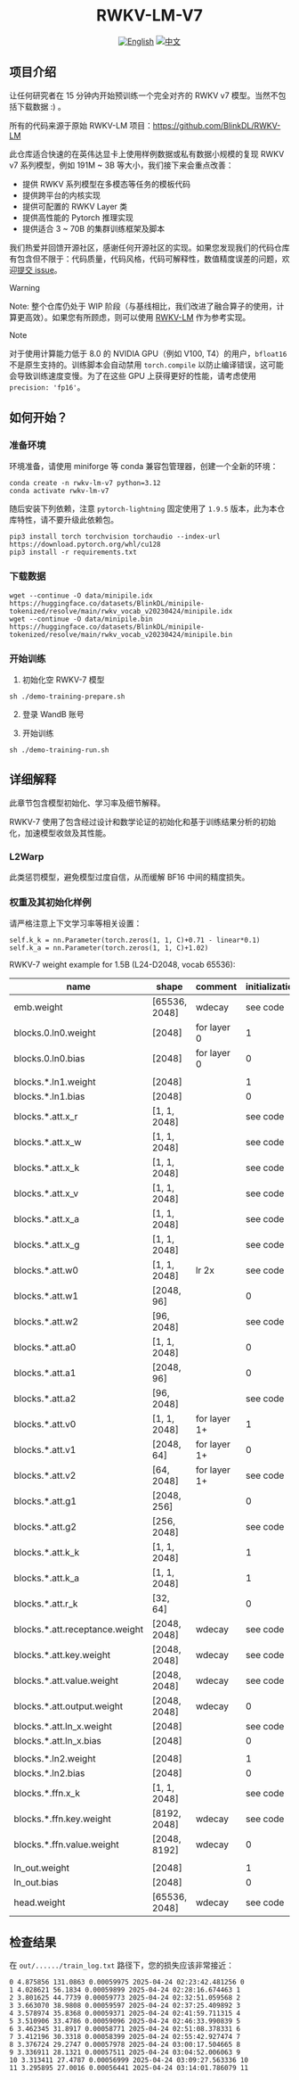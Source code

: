 <div align="center">

# RWKV-LM-V7

[![English](https://img.shields.io/badge/README-English-blue.svg)](./README.md)
[![中文](https://img.shields.io/badge/README-中文版本-red.svg)](./README_CN.md)

</div>

## 项目介绍

让任何研究者在 15 分钟内开始预训练一个完全对齐的 RWKV v7 模型。当然不包括下载数据 :) 。

所有的代码来源于原始 RWKV-LM 项目：https://github.com/BlinkDL/RWKV-LM

此仓库适合快速的在英伟达显卡上使用样例数据或私有数据小规模的复现 RWKV v7 系列模型，例如 191M ~ 3B 等大小，我们接下来会重点改善：

- 提供 RWKV 系列模型在多模态等任务的模板代码
- 提供跨平台的内核实现
- 提供可配置的 RWKV Layer 类
- 提供高性能的 Pytorch 推理实现
- 提供适合 3 ~ 70B 的集群训练框架及脚本

我们热爱并回馈开源社区，感谢任何开源社区的实现。如果您发现我们的代码仓库有包含但不限于：代码质量，代码风格，代码可解释性，数值精度误差的问题，欢迎[提交 issue](https://github.com/RWKV-Vibe/RWKV-LM-V7/issues/new)。

> [!WARNING]
> Note: 整个仓库仍处于 WIP 阶段（与基线相比，我们改进了融合算子的使用，计算更高效）。如果您有所顾虑，则可以使用 [RWKV-LM](https://github.com/BlinkDL/RWKV-LM/tree/main/RWKV-v7/train_temp) 作为参考实现。

> [!NOTE]
> 对于使用计算能力低于 8.0 的 NVIDIA GPU（例如 V100, T4）的用户，`bfloat16` 不是原生支持的。训练脚本会自动禁用 `torch.compile` 以防止编译错误，这可能会导致训练速度变慢。为了在这些 GPU 上获得更好的性能，请考虑使用 `precision: 'fp16'`。

## 如何开始？

### 准备环境

环境准备，请使用 miniforge 等 conda 兼容包管理器，创建一个全新的环境：

```
conda create -n rwkv-lm-v7 python=3.12
conda activate rwkv-lm-v7
```

随后安装下列依赖，注意 `pytorch-lightning` 固定使用了 `1.9.5` 版本，此为本仓库特性，请不要升级此依赖包。

```
pip3 install torch torchvision torchaudio --index-url https://download.pytorch.org/whl/cu128
pip3 install -r requirements.txt
```

### 下载数据

```
wget --continue -O data/minipile.idx https://huggingface.co/datasets/BlinkDL/minipile-tokenized/resolve/main/rwkv_vocab_v20230424/minipile.idx
wget --continue -O data/minipile.bin https://huggingface.co/datasets/BlinkDL/minipile-tokenized/resolve/main/rwkv_vocab_v20230424/minipile.bin
```

### 开始训练

1. 初始化空 RWKV-7 模型

```
sh ./demo-training-prepare.sh
```

2. 登录 WandB 账号

3. 开始训练

```
sh ./demo-training-run.sh
```

## 详细解释

此章节包含模型初始化、学习率及细节解释。

RWKV-7 使用了包含经过设计和数学论证的初始化和基于训练结果分析的初始化，加速模型收敛及其性能。

### L2Warp

此类惩罚模型，避免模型过度自信，从而缓解 BF16 中间的精度损失。

### 权重及其初始化样例

请严格注意上下文学习率等相关设置：

```
self.k_k = nn.Parameter(torch.zeros(1, 1, C)+0.71 - linear*0.1)
self.k_a = nn.Parameter(torch.zeros(1, 1, C)+1.02)
```

RWKV-7 weight example for 1.5B (L24-D2048, vocab 65536):

| name                            | shape         | comment      | initialization |
| ------------------------------- | ------------- | ------------ | -------------- |
| emb.weight                      | [65536, 2048] | wdecay       | see code       |
| blocks.0.ln0.weight             | [2048]        | for layer 0  | 1              |
| blocks.0.ln0.bias               | [2048]        | for layer 0  | 0              |
|                                 |               |              |                |
| blocks.\*.ln1.weight            | [2048]        |              | 1              |
| blocks.\*.ln1.bias              | [2048]        |              | 0              |
| blocks.\*.att.x_r               | [1, 1, 2048]  |              | see code       |
| blocks.\*.att.x_w               | [1, 1, 2048]  |              | see code       |
| blocks.\*.att.x_k               | [1, 1, 2048]  |              | see code       |
| blocks.\*.att.x_v               | [1, 1, 2048]  |              | see code       |
| blocks.\*.att.x_a               | [1, 1, 2048]  |              | see code       |
| blocks.\*.att.x_g               | [1, 1, 2048]  |              | see code       |
| blocks.\*.att.w0                | [1, 1, 2048]  | lr 2x        | see code       |
| blocks.\*.att.w1                | [2048, 96]    |              | 0              |
| blocks.\*.att.w2                | [96, 2048]    |              | see code       |
| blocks.\*.att.a0                | [1, 1, 2048]  |              | 0              |
| blocks.\*.att.a1                | [2048, 96]    |              | 0              |
| blocks.\*.att.a2                | [96, 2048]    |              | see code       |
| blocks.\*.att.v0                | [1, 1, 2048]  | for layer 1+ | 1              |
| blocks.\*.att.v1                | [2048, 64]    | for layer 1+ | 0              |
| blocks.\*.att.v2                | [64, 2048]    | for layer 1+ | see code       |
| blocks.\*.att.g1                | [2048, 256]   |              | 0              |
| blocks.\*.att.g2                | [256, 2048]   |              | see code       |
| blocks.\*.att.k_k               | [1, 1, 2048]  |              | 1              |
| blocks.\*.att.k_a               | [1, 1, 2048]  |              | 1              |
| blocks.\*.att.r_k               | [32, 64]      |              | 0              |
| blocks.\*.att.receptance.weight | [2048, 2048]  | wdecay       | see code       |
| blocks.\*.att.key.weight        | [2048, 2048]  | wdecay       | see code       |
| blocks.\*.att.value.weight      | [2048, 2048]  | wdecay       | see code       |
| blocks.\*.att.output.weight     | [2048, 2048]  | wdecay       | 0              |
| blocks.\*.att.ln_x.weight       | [2048]        |              | see code       |
| blocks.\*.att.ln_x.bias         | [2048]        |              | 0              |
|                                 |               |              |                |
| blocks.\*.ln2.weight            | [2048]        |              | 1              |
| blocks.\*.ln2.bias              | [2048]        |              | 0              |
| blocks.\*.ffn.x_k               | [1, 1, 2048]  |              | see code       |
| blocks.\*.ffn.key.weight        | [8192, 2048]  | wdecay       | see code       |
| blocks.\*.ffn.value.weight      | [2048, 8192]  | wdecay       | 0              |
|                                 |               |              |                |
| ln_out.weight                   | [2048]        |              | 1              |
| ln_out.bias                     | [2048]        |              | 0              |
| head.weight                     | [65536, 2048] | wdecay       | see code       |

## 检查结果

在 `out/....../train_log.txt` 路径下，您的损失应该非常接近：

```
0 4.875856 131.0863 0.00059975 2025-04-24 02:23:42.481256 0
1 4.028621 56.1834 0.00059899 2025-04-24 02:28:16.674463 1
2 3.801625 44.7739 0.00059773 2025-04-24 02:32:51.059568 2
3 3.663070 38.9808 0.00059597 2025-04-24 02:37:25.409892 3
4 3.578974 35.8368 0.00059371 2025-04-24 02:41:59.711315 4
5 3.510906 33.4786 0.00059096 2025-04-24 02:46:33.990839 5
6 3.462345 31.8917 0.00058771 2025-04-24 02:51:08.378331 6
7 3.412196 30.3318 0.00058399 2025-04-24 02:55:42.927474 7
8 3.376724 29.2747 0.00057978 2025-04-24 03:00:17.504665 8
9 3.336911 28.1321 0.00057511 2025-04-24 03:04:52.006063 9
10 3.313411 27.4787 0.00056999 2025-04-24 03:09:27.563336 10
11 3.295895 27.0016 0.00056441 2025-04-24 03:14:01.786079 11
```
